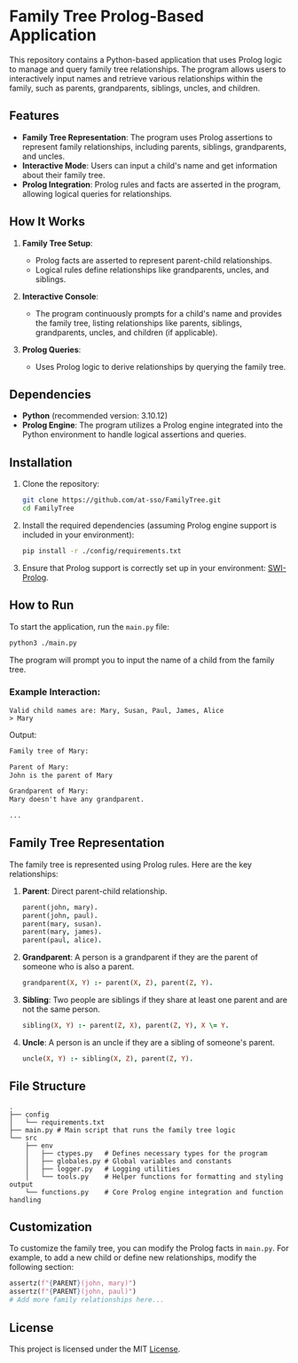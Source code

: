 # Family Tree Prolog-Based Application

This repository contains a Python-based application that uses Prolog logic to manage and query family tree relationships. The program allows users to interactively input names and retrieve various relationships within the family, such as parents, grandparents, siblings, uncles, and children.

## Features

- **Family Tree Representation**: The program uses Prolog assertions to represent family relationships, including parents, siblings, grandparents, and uncles.
- **Interactive Mode**: Users can input a child's name and get information about their family tree.
- **Prolog Integration**: Prolog rules and facts are asserted in the program, allowing logical queries for relationships.

## How It Works

1. **Family Tree Setup**:

   - Prolog facts are asserted to represent parent-child relationships.
   - Logical rules define relationships like grandparents, uncles, and siblings.

2. **Interactive Console**:

   - The program continuously prompts for a child's name and provides the family tree, listing relationships like parents, siblings, grandparents, uncles, and children (if applicable).

3. **Prolog Queries**:
   - Uses Prolog logic to derive relationships by querying the family tree.

## Dependencies

- **Python** (recommended version: 3.10.12)
- **Prolog Engine**: The program utilizes a Prolog engine integrated into the Python environment to handle logical assertions and queries.

## Installation

1. Clone the repository:

   ```bash
   git clone https://github.com/at-sso/FamilyTree.git
   cd FamilyTree
   ```

2. Install the required dependencies (assuming Prolog engine support is included in your environment):

   ```bash
   pip install -r ./config/requirements.txt
   ```

3. Ensure that Prolog support is correctly set up in your environment: [SWI-Prolog](https://www.swi-prolog.org/download/stable).

## How to Run

To start the application, run the `main.py` file:

```bash
python3 ./main.py
```

The program will prompt you to input the name of a child from the family tree.

### Example Interaction:

```
Valid child names are: Mary, Susan, Paul, James, Alice
> Mary
```

Output:

```txt
Family tree of Mary:

Parent of Mary:
John is the parent of Mary

Grandparent of Mary:
Mary doesn't have any grandparent.

...
```

## Family Tree Representation

The family tree is represented using Prolog rules. Here are the key relationships:

1. **Parent**: Direct parent-child relationship.

   ```prolog
   parent(john, mary).
   parent(john, paul).
   parent(mary, susan).
   parent(mary, james).
   parent(paul, alice).
   ```

2. **Grandparent**: A person is a grandparent if they are the parent of someone who is also a parent.

   ```prolog
   grandparent(X, Y) :- parent(X, Z), parent(Z, Y).
   ```

3. **Sibling**: Two people are siblings if they share at least one parent and are not the same person.

   ```prolog
   sibling(X, Y) :- parent(Z, X), parent(Z, Y), X \= Y.
   ```

4. **Uncle**: A person is an uncle if they are a sibling of someone's parent.
   ```prolog
   uncle(X, Y) :- sibling(X, Z), parent(Z, Y).
   ```

## File Structure

```
.
├── config
│   └── requirements.txt
├── main.py # Main script that runs the family tree logic
└── src
    ├── env
    │   ├── ctypes.py   # Defines necessary types for the program
    │   ├── globales.py # Global variables and constants
    │   ├── logger.py   # Logging utilities
    │   └── tools.py    # Helper functions for formatting and styling output
    └── functions.py    # Core Prolog engine integration and function handling
```

## Customization

To customize the family tree, you can modify the Prolog facts in `main.py`. For example, to add a new child or define new relationships, modify the following section:

```python
assertz(f"{PARENT}(john, mary)")
assertz(f"{PARENT}(john, paul)")
# Add more family relationships here...
```

## License

This project is licensed under the MIT [License](license).

